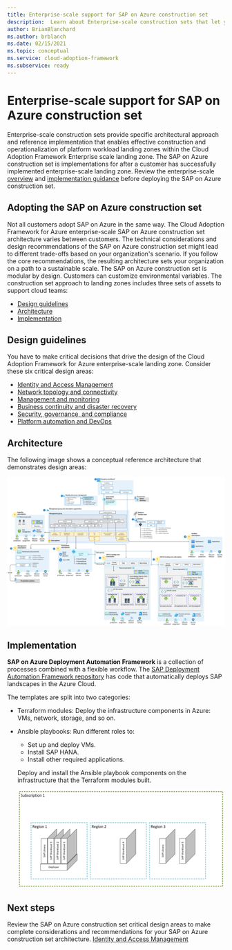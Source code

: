 ```yaml
---
title: Enterprise-scale support for SAP on Azure construction set
description:  Learn about Enterprise-scale construction sets that let you build platform workload landing zones.
author: BrianBlanchard
ms.author: brblanch
ms.date: 02/15/2021
ms.topic: conceptual
ms.service: cloud-adoption-framework
ms.subservice: ready
---
```


# Enterprise-scale support for SAP on Azure construction set
  
Enterprise-scale construction sets provide specific architectural approach and reference implementation that enables effective construction and operationalization of platform workload landing zones within the Cloud Adoption Framework Enterprise scale landing zone. The SAP on Azure construction set is implementations for after a customer has successfully implemented enterprise-scale landing zone. Review the enterprise-scale [overview](https://docs.microsoft.com/azure/cloud-adoption-framework/ready/enterprise-scale/) and [implementation guidance](https://docs.microsoft.com/azure/cloud-adoption-framework/ready/enterprise-scale/implementation) before deploying the SAP on Azure construction set.

## Adopting the SAP on Azure construction set

Not all customers adopt SAP on Azure in the same way. The Cloud Adoption Framework for Azure enterprise-scale SAP on Azure construction set architecture varies between customers. The technical considerations and design recommendations of the SAP on Azure construction set might lead to different trade-offs based on your organization's scenario. If you follow the core recommendations, the resulting architecture sets your organization on a path to a sustainable scale. The SAP on Azure construction set is modular by design. Customers can customize environmental variables. The construction set approach to landing zones includes three sets of assets to support cloud teams:

- [Design guidelines](#design-guidelines)
- [Architecture](#architecture)
- [Implementation](#implementation)

## Design guidelines

You have to make critical decisions that drive the design of the Cloud Adoption Framework for Azure enterprise-scale landing zone. Consider these six critical design areas:

- [Identity and Access Management](eslz-identity-and-access-management.md)
- [Network topology and connectivity](eslz-network-topology-and-connectivity.md)
- [Management and monitoring](eslz-management-and-monitoring.md)
- [Business continuity and disaster recovery](eslz-business-continuity-and-disaster-recovery.md)
- [Security, governance,  and compliance](eslz-security-governance-and-compliance.md)
- [Platform automation and DevOps](eslz-platform-automation-and-devops.md)

## Architecture

The following image shows a conceptual reference architecture that demonstrates design areas:

![A diagram depicting the SAP construction set conceptual reference architecture.](media/Overview_Architecture.png)

## Implementation

 **SAP on Azure Deployment Automation Framework** is a collection of processes combined with a flexible workflow. The [SAP Deployment Automation Framework repository](https://github.com/Azure/sap-hana/tree/beta/v2.3) has code that automatically deploys SAP landscapes in the Azure Cloud.

The templates are split into two categories:

- Terraform modules: Deploy the infrastructure components in Azure: VMs, network, storage, and so on.
- Ansible playbooks: Run different roles to:
  - Set up and deploy VMs.
  - Install SAP HANA.
  - Install other required applications.

  Deploy and install the Ansible playbook components on the infrastructure that the Terraform modules built.

  ![SAP Reference Implementation](media/Overview_Automation.png)

## Next steps

Review the SAP on Azure construction set critical design areas to make complete considerations and recommendations for your SAP on Azure construction set architecture. [Identity and Access Management](./eslz-identity-and-access-management.md)
